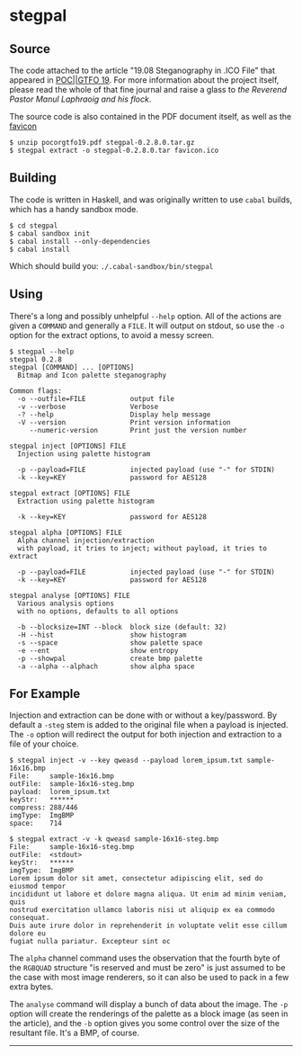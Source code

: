 # stegpal

## Source

The code attached to the article "19.08 Steganography in .ICO File" that
appeared in [POC||GTFO 19](https://www.alchemistowl.org/pocorgtfo/).  For more
information about the project itself, please read the whole of that fine journal
and raise a glass to *the Reverend Pastor Manul Laphraoig and his flock*.

The source code is also contained in the PDF document itself, as well as the
[favicon](https://www.alchemistowl.org/favicon.ico)

```Shell
$ unzip pocorgtfo19.pdf stegpal-0.2.8.0.tar.gz
$ stegpal extract -o stegpal-0.2.8.0.tar favicon.ico
```

## Building

The code is written in Haskell, and was originally written to use `cabal`
builds, which has a handy sandbox mode.

```Shell
$ cd stegpal
$ cabal sandbox init
$ cabal install --only-dependencies
$ cabal install
```

Which should build you: `./.cabal-sandbox/bin/stegpal`


## Using

There's a long and possibly unhelpful `--help` option.  All of the actions are
given a `COMMAND` and generally a `FILE`.  It will output on stdout, so use the
`-o` option for the extract options, to avoid a messy screen.

```
$ stegpal --help
stegpal 0.2.8
stegpal [COMMAND] ... [OPTIONS]
  Bitmap and Icon palette steganography

Common flags:
  -o --outfile=FILE           output file
  -v --verbose                Verbose
  -? --help                   Display help message
  -V --version                Print version information
     --numeric-version        Print just the version number

stegpal inject [OPTIONS] FILE
  Injection using palette histogram

  -p --payload=FILE           injected payload (use "-" for STDIN)
  -k --key=KEY                password for AES128

stegpal extract [OPTIONS] FILE
  Extraction using palette histogram

  -k --key=KEY                password for AES128

stegpal alpha [OPTIONS] FILE
  Alpha channel injection/extraction
  with payload, it tries to inject; without payload, it tries to extract

  -p --payload=FILE           injected payload (use "-" for STDIN)
  -k --key=KEY                password for AES128

stegpal analyse [OPTIONS] FILE
  Various analysis options
  with no options, defaults to all options

  -b --blocksize=INT --block  block size (default: 32)
  -H --hist                   show histogram
  -s --space                  show palette space
  -e --ent                    show entropy
  -p --showpal                create bmp palette
  -a --alpha --alphach        show alpha space
```

## For Example

Injection and extraction can be done with or without a key/password. By default
a `-steg` stem is added to the original file when a payload is injected.
The `-o` option will redirect the output for both injection and extraction to a
file of your choice.

```
$ stegpal inject -v --key qweasd --payload lorem_ipsum.txt sample-16x16.bmp 
File:     sample-16x16.bmp
outFile:  sample-16x16-steg.bmp
payload:  lorem_ipsum.txt
keyStr:   ******
compress: 288/446
imgType:  ImgBMP
space:    714

$ stegpal extract -v -k qweasd sample-16x16-steg.bmp 
File:     sample-16x16-steg.bmp
outFile:  <stdout>
keyStr:   ******
imgType:  ImgBMP
Lorem ipsum dolor sit amet, consectetur adipiscing elit, sed do eiusmod tempor
incididunt ut labore et dolore magna aliqua. Ut enim ad minim veniam, quis
nostrud exercitation ullamco laboris nisi ut aliquip ex ea commodo consequat.
Duis aute irure dolor in reprehenderit in voluptate velit esse cillum dolore eu
fugiat nulla pariatur. Excepteur sint oc

```

The `alpha` channel command uses the observation that the fourth byte of the
`RGBQUAD` structure "is reserved and must be zero" is just assumed to be the
case with most image renderers, so it can also be used to pack in a few extra
bytes.

The `analyse` command will display a bunch of data about the image.  The `-p`
option will create the renderings of the palette as a block image (as seen in
the article), and the `-b` option gives you some control over the size of the
resultant file.  It's a BMP, of course.


------
